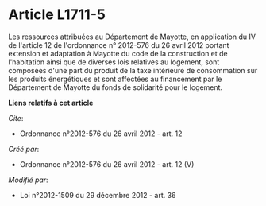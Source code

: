 # Article L1711-5

Les ressources attribuées au Département de Mayotte, en application du IV de l'article 12 de l'ordonnance n° 2012-576 du 26
avril 2012 portant extension et adaptation à Mayotte du code de la construction et de l'habitation ainsi que de diverses lois
relatives au logement, sont       composées d'une part du produit de la taxe intérieure de consommation sur les produits
énergétiques et sont affectées au financement par le Département de Mayotte du fonds de solidarité pour le logement.

**Liens relatifs à cet article**

_Cite_:

  - Ordonnance n°2012-576 du 26 avril 2012 - art. 12

_Créé par_:

  - Ordonnance n°2012-576 du 26 avril 2012 - art. 12 (V)

_Modifié par_:

  - Loi n°2012-1509 du 29 décembre 2012 - art. 36
